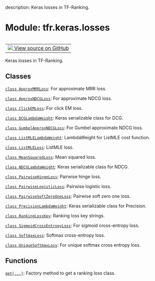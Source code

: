 description: Keras losses in TF-Ranking.

<div itemscope itemtype="http://developers.google.com/ReferenceObject">
<meta itemprop="name" content="tfr.keras.losses" />
<meta itemprop="path" content="Stable" />
</div>

# Module: tfr.keras.losses

<!-- Insert buttons and diff -->

<table class="tfo-notebook-buttons tfo-api nocontent" align="left">
<td>
  <a target="_blank" href="https://github.com/tensorflow/ranking/tree/master/tensorflow_ranking/python/keras/losses.py">
    <img src="https://www.tensorflow.org/images/GitHub-Mark-32px.png" />
    View source on GitHub
  </a>
</td>
</table>

Keras losses in TF-Ranking.

## Classes

[`class ApproxMRRLoss`](../../tfr/keras/losses/ApproxMRRLoss.md): For
approximate MRR loss.

[`class ApproxNDCGLoss`](../../tfr/keras/losses/ApproxNDCGLoss.md): For
approximate NDCG loss.

[`class ClickEMLoss`](../../tfr/keras/losses/ClickEMLoss.md): For click EM loss.

[`class DCGLambdaWeight`](../../tfr/keras/losses/DCGLambdaWeight.md): Keras
serializable class for DCG.

[`class GumbelApproxNDCGLoss`](../../tfr/keras/losses/GumbelApproxNDCGLoss.md):
For Gumbel approximate NDCG loss.

[`class ListMLELambdaWeight`](../../tfr/keras/losses/ListMLELambdaWeight.md):
LambdaWeight for ListMLE cost function.

[`class ListMLELoss`](../../tfr/keras/losses/ListMLELoss.md): ListMLE loss.

[`class MeanSquaredLoss`](../../tfr/keras/losses/MeanSquaredLoss.md): Mean
squared loss.

[`class NDCGLambdaWeight`](../../tfr/keras/losses/NDCGLambdaWeight.md): Keras
serializable class for NDCG.

[`class PairwiseHingeLoss`](../../tfr/keras/losses/PairwiseHingeLoss.md):
Pairwise hinge loss.

[`class PairwiseLogisticLoss`](../../tfr/keras/losses/PairwiseLogisticLoss.md):
Pairwise logistic loss.

[`class PairwiseSoftZeroOneLoss`](../../tfr/keras/losses/PairwiseSoftZeroOneLoss.md):
Pairwise soft zero one loss.

[`class PrecisionLambdaWeight`](../../tfr/keras/losses/PrecisionLambdaWeight.md):
Keras serializable class for Precision.

[`class RankingLossKey`](../../tfr/keras/losses/RankingLossKey.md): Ranking loss
key strings.

[`class SigmoidCrossEntropyLoss`](../../tfr/keras/losses/SigmoidCrossEntropyLoss.md):
For sigmoid cross-entropy loss.

[`class SoftmaxLoss`](../../tfr/keras/losses/SoftmaxLoss.md): Softmax
cross-entropy loss.

[`class UniqueSoftmaxLoss`](../../tfr/keras/losses/UniqueSoftmaxLoss.md): For
unique softmax cross entropy loss.

## Functions

[`get(...)`](../../tfr/keras/losses/get.md): Factory method to get a ranking
loss class.
